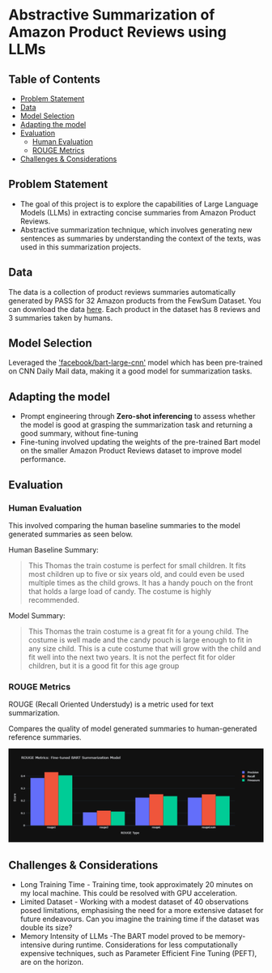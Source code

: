 # Abstractive Summarization of Amazon Product Reviews using LLMs

## Table of Contents

- [Problem Statement](#Problem-Statement)
- [Data](#Data)
- [Model Selection](#Model-Selection)
- [Adapting the model](#Adapting-the-model)
- [Evaluation](#Evaluation)
  - [Human Evaluation](#Human-evaluation)
  - [ROUGE Metrics](#ROUGE-metrics)
- [Challenges & Considerations](#Chalenges-&-Considerations)

  
## Problem Statement

* The goal of this project is to explore the capabilities of Large Language Models (LLMs) in extracting concise summaries from Amazon Product Reviews. 
* Abstractive summarization technique, which involves generating new sentences as summaries by understanding the context of the texts, was used in this summarization projects.

## Data

The data is a collection of product reviews summaries automatically generated by PASS for 32 Amazon products from the FewSum Dataset. You can download the data [here](https://github.com/abrazinskas/FewSum/tree/master/artifacts/amazon/gold_summs/). Each product in the dataset has 8 reviews and 3 summaries taken by humans.

## Model Selection

Leveraged the ['facebook/bart-large-cnn'](https://huggingface.co/facebook/bart-large-cnn) model which has been pre-trained on CNN Daily Mail data, making it a good model for summarization tasks.

## Adapting the model

* Prompt engineering through **Zero-shot inferencing** to assess whether the model is good at grasping the summarization task and returning a good summary, without fine-tuning
* Fine-tuning involved updating the weights of the pre-trained Bart model on the smaller Amazon Product Reviews dataset to improve model performance.
 
## Evaluation

### Human Evaluation
This involved comparing the human baseline summaries to the model generated summaries as seen below.

Human Baseline Summary: 

>This Thomas the train costume is perfect for small children. It fits most children up to five or six years old, and could even be used multiple times as the child grows. It has a handy pouch on the front that holds a large load of candy. The costume is highly recommended.

Model Summary:

>This Thomas the train costume is a great fit for a young child. The costume is well made and the candy pouch is large enough to fit in any size child. This is a cute costume that will grow with the child and fit well into the next two years. It is not the perfect fit for older children, but it is a good fit for this age group

### ROUGE Metrics

ROUGE (Recall Oriented Understudy) is a metric used for text summarization.

Compares the quality of model generated summaries to human-generated reference summaries.


![barplot](bart_rouge.png)

## Challenges & Considerations

* Long Training Time - Training time, took approximately 20 minutes on my local machine. This could be resolved with GPU acceleration.
* Limited Dataset - Working with a modest dataset of 40 observations posed limitations, emphasising the need for a more extensive dataset for future endeavours. Can you imagine the training time if the dataset was double its size?
* Memory Intensity of LLMs -The BART model proved to be memory-intensive during runtime. Considerations for less computationally expensive techniques, such as Parameter Efficient Fine Tuning (PEFT), are on the horizon.
